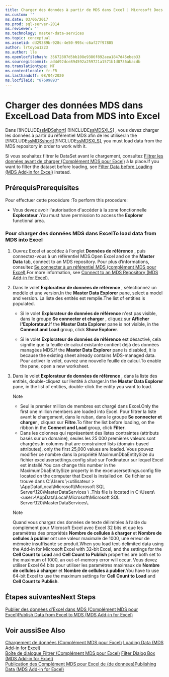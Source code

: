 ```yaml
---
title: Charger des données à partir de MDS dans Excel | Microsoft Docs
ms.custom: ''
ms.date: 03/06/2017
ms.prod: sql-server-2014
ms.reviewer: ''
ms.technology: master-data-services
ms.topic: conceptual
ms.assetid: dd29389b-928c-4e50-995c-c6af27f97805
author: lrtoyou1223
ms.author: lle
ms.openlocfilehash: 35672807d5bb108e9386f892aea1847d45ebeb33
ms.sourcegitcommit: ad4d92dce894592a259721a1571b1d8736abacdb
ms.translationtype: MT
ms.contentlocale: fr-FR
ms.lasthandoff: 08/04/2020
ms.locfileid: "87699893"
---
```

# <a name="load-data-from-mds-into-excel"></a><span data-ttu-id="32856-102">Charger des données MDS dans Excel</span><span class="sxs-lookup"><span data-stu-id="32856-102">Load Data from MDS into Excel</span></span>
  <span data-ttu-id="32856-103">Dans [!INCLUDE[ssMDSshort](../../includes/ssmdsshort-md.md)] [!INCLUDE[ssMDSXLS](../../includes/ssmdsxls-md.md)] , vous devez charger les données à partir du référentiel MDS afin de les utiliser.</span><span class="sxs-lookup"><span data-stu-id="32856-103">In the [!INCLUDE[ssMDSshort](../../includes/ssmdsshort-md.md)][!INCLUDE[ssMDSXLS](../../includes/ssmdsxls-md.md)], you must load data from the MDS repository in order to work with it.</span></span>  
  
 <span data-ttu-id="32856-104">Si vous souhaitez filtrer le DataSet avant le chargement, consultez [Filtrer les données avant de charger &#40;Complément MDS pour Excel&#41;](filter-data-before-exporting-mds-add-in-for-excel.md) à la place.</span><span class="sxs-lookup"><span data-stu-id="32856-104">If you want to filter the dataset before loading, see [Filter Data before Loading &#40;MDS Add-in for Excel&#41;](filter-data-before-exporting-mds-add-in-for-excel.md) instead.</span></span>  
  
## <a name="prerequisites"></a><span data-ttu-id="32856-105">Prérequis</span><span class="sxs-lookup"><span data-stu-id="32856-105">Prerequisites</span></span>  
 <span data-ttu-id="32856-106">Pour effectuer cette procédure :</span><span class="sxs-lookup"><span data-stu-id="32856-106">To perform this procedure:</span></span>  
  
-   <span data-ttu-id="32856-107">Vous devez avoir l'autorisation d'accéder à la zone fonctionnelle **Explorateur** .</span><span class="sxs-lookup"><span data-stu-id="32856-107">You must have permission to access the **Explorer** functional area.</span></span>  
  
### <a name="to-load-data-from-mds-into-excel"></a><span data-ttu-id="32856-108">Pour charger des données MDS dans Excel</span><span class="sxs-lookup"><span data-stu-id="32856-108">To load data from MDS into Excel</span></span>  
  
1.  <span data-ttu-id="32856-109">Ouvrez Excel et accédez à l'onglet **Données de référence** , puis connectez-vous à un référentiel MDS.</span><span class="sxs-lookup"><span data-stu-id="32856-109">Open Excel and on the **Master Data** tab, connect to an MDS repository.</span></span> <span data-ttu-id="32856-110">Pour plus d’informations, consultez [Se connecter à un référentiel MDS &#40;complément MDS pour Excel&#41;](connect-to-an-mds-repository-mds-add-in-for-excel.md).</span><span class="sxs-lookup"><span data-stu-id="32856-110">For more information, see [Connect to an MDS Repository &#40;MDS Add-in for Excel&#41;](connect-to-an-mds-repository-mds-add-in-for-excel.md).</span></span>  
  
2.  <span data-ttu-id="32856-111">Dans le volet **Explorateur de données de référence** , sélectionnez un modèle et une version.</span><span class="sxs-lookup"><span data-stu-id="32856-111">In the **Master Data Explorer** pane, select a model and version.</span></span> <span data-ttu-id="32856-112">La liste des entités est remplie.</span><span class="sxs-lookup"><span data-stu-id="32856-112">The list of entities is populated.</span></span>  
  
    -   <span data-ttu-id="32856-113">Si le volet **Explorateur de données de référence** n'est pas visible, dans le groupe **Se connecter et charger** , cliquez sur **Afficher l'Explorateur**.</span><span class="sxs-lookup"><span data-stu-id="32856-113">If the **Master Data Explorer** pane is not visible, in the **Connect and Load** group, click **Show Explorer**.</span></span>  
  
    -   <span data-ttu-id="32856-114">Si le volet **Explorateur de données de référence** est désactivé, cela signifie que la feuille de calcul existante contient déjà des données managées MDS.</span><span class="sxs-lookup"><span data-stu-id="32856-114">If the **Master Data Explorer** pane is disabled, it is because the existing sheet already contains MDS-managed data.</span></span> <span data-ttu-id="32856-115">Pour activer le volet, ouvrez une nouvelle feuille de calcul.</span><span class="sxs-lookup"><span data-stu-id="32856-115">To enable the pane, open a new worksheet.</span></span>  
  
3.  <span data-ttu-id="32856-116">Dans le volet **Explorateur de données de référence** , dans la liste des entités, double-cliquez sur l’entité à charger.</span><span class="sxs-lookup"><span data-stu-id="32856-116">In the **Master Data Explorer** pane, in the list of entities, double-click the entity you want to load.</span></span>  
  
    > [!NOTE]  
    >  -   <span data-ttu-id="32856-117">Seul le premier million de membres est chargé dans Excel.</span><span class="sxs-lookup"><span data-stu-id="32856-117">Only the first one million members are loaded into Excel.</span></span> <span data-ttu-id="32856-118">Pour filtrer la liste avant le chargement, dans le ruban, dans le groupe **Se connecter et charger** , cliquez sur **Filtre**.</span><span class="sxs-lookup"><span data-stu-id="32856-118">To filter the list before loading, on the ribbon in the **Connect and Load** group, click **Filter**.</span></span>  
    > -   <span data-ttu-id="32856-119">Dans les colonnes qui représentent des listes contraintes (attributs basés sur un domaine), seules les 25 000 premières valeurs sont chargées.</span><span class="sxs-lookup"><span data-stu-id="32856-119">In columns that are constrained lists (domain-based attributes), only the first 25,000 values are loaded.</span></span> <span data-ttu-id="32856-120">Vous pouvez modifier ce nombre dans la propriété MaximumDbaEntitySize du fichier excelusersettings.config situé sur l'ordinateur sur lequel Excel est installé.</span><span class="sxs-lookup"><span data-stu-id="32856-120">You can change this number in the MaximumDbaEntitySize property in the excelusersettings.config file located on the computer that Excel is installed on.</span></span> <span data-ttu-id="32856-121">Ce fichier se trouve dans C:\Users \\<utilisateur \> \AppData\Local\Microsoft\Microsoft SQL Server\120\MasterDataServices \\ .</span><span class="sxs-lookup"><span data-stu-id="32856-121">This file is located in C:\Users\\<user\>\AppData\Local\Microsoft\Microsoft SQL Server\120\MasterDataServices\\.</span></span>  
  
    > [!NOTE]  
    >  <span data-ttu-id="32856-122">Quand vous chargez des données de texte délimitées à l’aide du complément pour Microsoft Excel avec Excel 32 bits et que les paramètres des propriétés **Nombre de cellules à charger** et **Nombre de cellules à publier** ont une valeur maximale de 1000, une erreur de mémoire insuffisante se produit.</span><span class="sxs-lookup"><span data-stu-id="32856-122">When you load text-delimited data using the Add-in for Microsoft Excel with 32-bit Excel, and the settings for the **Cell Count to Load** and **Cell Count to Publish** properties are both set to the maximum of 1000, an out-of-memory error will occur.</span></span> <span data-ttu-id="32856-123">Vous devez utiliser Excel 64 bits pour utiliser les paramètres maximaux de **Nombre de cellules à charger** et **Nombre de cellules à publier**.</span><span class="sxs-lookup"><span data-stu-id="32856-123">You have to use 64-bit Excel to use the maximum settings for **Cell Count to Load** and **Cell Count to Publish**.</span></span>  
  
## <a name="next-steps"></a><span data-ttu-id="32856-124">Étapes suivantes</span><span class="sxs-lookup"><span data-stu-id="32856-124">Next Steps</span></span>  
 [<span data-ttu-id="32856-125">Publier des données d’Excel dans MDS &#40;Complément MDS pour Excel&#41;</span><span class="sxs-lookup"><span data-stu-id="32856-125">Publish Data from Excel to MDS &#40;MDS Add-in for Excel&#41;</span></span>](import-data-from-excel-to-master-data-services-mds-add-in-for-excel.md)  
  
## <a name="see-also"></a><span data-ttu-id="32856-126">Voir aussi</span><span class="sxs-lookup"><span data-stu-id="32856-126">See Also</span></span>  
 <span data-ttu-id="32856-127">[Chargement de données &#40;Complément MDS pour Excel&#41;](overview-exporting-data-to-excel-mds-add-in-for-excel.md) </span><span class="sxs-lookup"><span data-stu-id="32856-127">[Loading Data &#40;MDS Add-in for Excel&#41;](overview-exporting-data-to-excel-mds-add-in-for-excel.md) </span></span>  
 <span data-ttu-id="32856-128">[Boîte de dialogue Filtrer &#40;Complément MDS pour Excel&#41;](filter-dialog-box-mds-add-in-for-excel.md) </span><span class="sxs-lookup"><span data-stu-id="32856-128">[Filter Dialog Box &#40;MDS Add-in for Excel&#41;](filter-dialog-box-mds-add-in-for-excel.md) </span></span>  
 [<span data-ttu-id="32856-129">Publication des Complément MDS pour Excel de &#40;de données&#41;</span><span class="sxs-lookup"><span data-stu-id="32856-129">Publishing Data &#40;MDS Add-in for Excel&#41;</span></span>](overview-importing-data-from-excel-mds-add-in-for-excel.md)  
  
  
